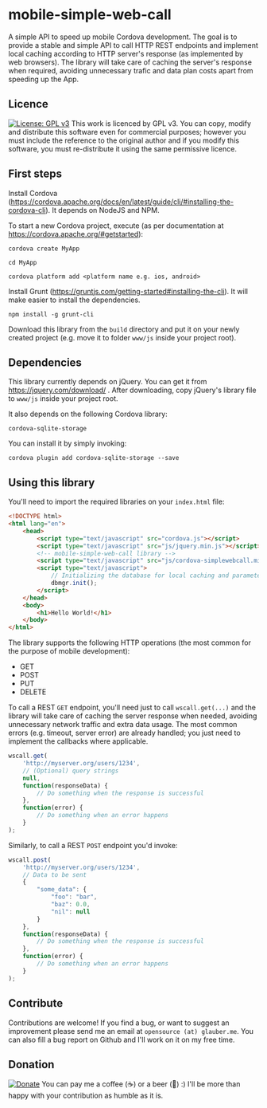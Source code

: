 # mobile-simple-web-call
A simple API to speed up mobile Cordova development. The goal is to provide a stable and simple API to call HTTP REST endpoints and implement local caching according to HTTP server's response (as implemented by web browsers).
The library will take care of caching the server's response when required, avoiding unnecessary trafic and data plan costs apart from speeding up the App.

## Licence

[![License: GPL v3](https://img.shields.io/badge/License-GPL%20v3-blue.svg)](https://www.gnu.org/licenses/gpl-3.0) This work is licenced by GPL v3. You can copy, modify and distribute this software even for commercial purposes; however you must include the reference to the original author and if you modify this software, you must re-distribute it using the same permissive licence.

## First steps

Install Cordova (https://cordova.apache.org/docs/en/latest/guide/cli/#installing-the-cordova-cli). It depends on NodeJS and NPM.

To start a new Cordova project, execute (as per documentation at https://cordova.apache.org/#getstarted):

```
cordova create MyApp

cd MyApp

cordova platform add <platform name e.g. ios, android>
```

Install Grunt (https://gruntjs.com/getting-started#installing-the-cli). It will make easier to install the dependencies.
```
npm install -g grunt-cli
```

Download this library from the ```build``` directory and put it on your newly created project (e.g. move it to folder ```www/js``` inside your project root).

## Dependencies

This library currently depends on jQuery. You can get it from https://jquery.com/download/ . After downloading, copy jQuery's library file to ```www/js``` inside your project root.

It also depends on the following Cordova library:

```cordova-sqlite-storage```

You can install it by simply invoking:

```
cordova plugin add cordova-sqlite-storage --save
```

## Using this library

You'll need to import the required libraries on your `index.html` file:

```html
<!DOCTYPE html>
<html lang="en">
    <head>
        <script type="text/javascript" src="cordova.js"></script>
        <script type="text/javascript" src="js/jquery.min.js"></script>
        <!-- mobile-simple-web-call library -->
        <script type="text/javascript" src="js/cordova-simplewebcall.min.js"></script>
        <script type="text/javascript">
            // Initializing the database for local caching and parameters
            dbmgr.init();
        </script>
    </head>
    <body>
        <h1>Hello World!</h1>
    </body>
</html>
```

The library supports the following HTTP operations (the most common for the purpose of mobile development):
- GET
- POST
- PUT
- DELETE

To call a REST `GET` endpoint, you'll need just to call `wscall.get(...)` and the library will take care of caching the server response when needed, avoiding unnecessary network traffic and extra data usage. The most common errors (e.g. timeout, server error) are already handled; you just need to implement the callbacks where applicable.

```javascript
wscall.get(
    'http://myserver.org/users/1234',
    // (Optional) query strings
    null,
    function(responseData) {
        // Do something when the response is successful
    },
    function(error) {
        // Do something when an error happens
    }
);
```

Similarly, to call a REST `POST` endpoint you'd invoke:
```javascript
wscall.post(
    'http://myserver.org/users/1234',
    // Data to be sent
    {
        "some_data": {
            "foo": "bar",
            "baz": 0.0,
            "nil": null
        }
    },
    function(responseData) {
        // Do something when the response is successful
    },
    function(error) {
        // Do something when an error happens
    }
);
```

## Contribute

Contributions are welcome! If you find a bug, or want to suggest an improvement please send me an email at ```opensource (at) glauber.me```. You can also fill a bug report on Github and I'll work on it on my free time.

## Donation 

[![Donate](https://img.shields.io/badge/Donate-PayPal-green.svg)](https://www.paypal.com/cgi-bin/webscr?cmd=_donations&business=FNS4EKFJHJNA4&lc=BR&item_name=Opensource%20Glauber%20ME&item_number=cordova%2dsimplewebcall%20library&currency_code=USD&bn=PP%2dDonationsBF%3abtn_donateCC_LG%2egif%3aNonHosted) You can pay me a coffee (:coffee:) or a beer (:beers:) :) I'll be more than happy with your contribution as humble as it is.
